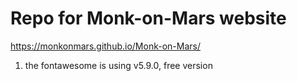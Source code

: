 # Repo for Monk-on-Mars website
https://monkonmars.github.io/Monk-on-Mars/

1. the fontawesome is using v5.9.0, free version
